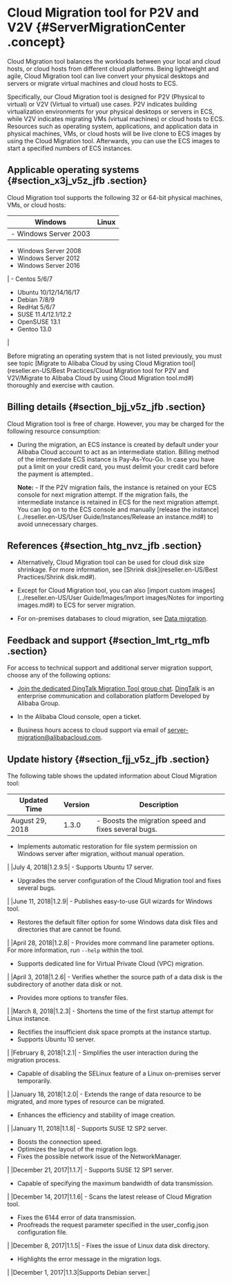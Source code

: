 # Cloud Migration tool for P2V and V2V {#ServerMigrationCenter .concept}

Cloud Migration tool balances the workloads between your local and cloud hosts, or cloud hosts from different cloud platforms. Being lightweight and agile, Cloud Migration tool can live convert your physical desktops and servers or migrate virtual machines and cloud hosts to ECS.

Specifically, our Cloud Migration tool is designed for P2V \(Physical to virtual\) or V2V \(Virtual to virtual\) use cases. P2V indicates building virtualization environments for your physical desktops or servers in ECS, while V2V indicates migrating VMs \(virtual machines\) or cloud hosts to ECS. Resources such as operating system, applications, and application data in physical machines, VMs, or cloud hosts will be live clone to ECS images by using the Cloud Migration tool. Afterwards, you can use the ECS images to start a specified numbers of ECS instances.

## Applicable operating systems {#section_x3j_v5z_jfb .section}

Cloud Migration tool supports the following 32 or 64-bit physical machines, VMs, or cloud hosts:

|Windows|Linux|
|-------|-----|
| -   Windows Server 2003
-   Windows Server 2008
-   Windows Server 2012
-   Windows Server 2016

 | -   Centos 5/6/7
-   Ubuntu 10/12/14/16/17
-   Debian 7/8/9
-   RedHat 5/6/7
-   SUSE 11.4/12.1/12.2
-   OpenSUSE 13.1
-   Gentoo 13.0

 |

Before migrating an operating system that is not listed previously, you must see topic [Migrate to Alibaba Cloud by using Cloud Migration tool](reseller.en-US/Best Practices/Cloud Migration tool for P2V and V2V/Migrate to Alibaba Cloud by using Cloud Migration tool.md#) thoroughly and exercise with caution.

## Billing details {#section_bjj_v5z_jfb .section}

Cloud Migration tool is free of charge. However, you may be charged for the following resource consumption:

-   During the migration, an ECS instance is created by default under your Alibaba Cloud account to act as an intermediate station. Billing method of the intermediate ECS instance is Pay-As-You-Go. In case you have put a limit on your credit card, you must delimit your credit card before the payment is attempted..

    **Note:** - If the P2V migration fails, the instance is retained on your ECS console for next migration attempt. If the migration fails, the intermediate instance is retained in ECS for the next migration attempt. You can log on to the ECS console and manually [release the instance](../reseller.en-US/User Guide/Instances/Release an instance.md#) to avoid unnecessary charges.


## References {#section_htg_nvz_jfb .section}

-   Alternatively, Cloud Migration tool can be used for cloud disk size shrinkage. For more information, see [Shrink disk](reseller.en-US/Best Practices/Shrink disk.md#).

-   Except for Cloud Migration tool, you can also [import custom images](../reseller.en-US/User Guide/Images/Import images/Notes for importing images.md#) to ECS for server migration.

-   For on-premises databases to cloud migration, see [Data migration](https://partners-intl.aliyun.com/help/doc-detail/26594.htm).


## Feedback and support {#section_lmt_rtg_mfb .section}

For access to technical support and additional server migration support, choose any of the following options:

-   [Join the dedicated DingTalk Migration Tool group chat](https://h5.dingtalk.com/invite-page/index.html?code=ca190154ff). [DingTalk](https://www.dingtalk.com/en) is an enterprise communication and collaboration platform Developed by Alibaba Group.

-   In the Alibaba Cloud console, open a ticket.

-   Business hours access to cloud support via email of server-migration@alibabacloud.com.


## Update history {#section_fjj_v5z_jfb .section}

The following table shows the updated information about Cloud Migration tool:

|Updated Time|Version|Description|
|------------|-------|-----------|
|August 29, 2018|1.3.0| -   Boosts the migration speed and fixes several bugs.
-   Implements automatic restoration for file system permission on Windows server after migration, without manual operation.

 |
|July 4, 2018|1.2.9.5| -   Supports Ubuntu 17 server.
-   Upgrades the server configuration of the Cloud Migration tool and fixes several bugs.

 |
|June 11, 2018|1.2.9| -   Publishes easy-to-use GUI wizards for Windows tool.
-   Restores the default filter option for some Windows data disk files and directories that are cannot be found.

 |
|April 28, 2018|1.2.8| -   Provides more command line parameter options. For more information, run `--help` within the tool.
-   Supports dedicated line for Virtual Private Cloud \(VPC\) migration.

 |
|April 3, 2018|1.2.6| -   Verifies whether the source path of a data disk is the subdirectory of another data disk or not.
-   Provides more options to transfer files.

 |
|March 8, 2018|1.2.3| -   Shortens the time of the first startup attempt for Linux instance.
-   Rectifies the insufficient disk space prompts at the instance startup.
-   Supports Ubuntu 10 server.

 |
|February 8, 2018|1.2.1| -   Simplifies the user interaction during the migration process.
-   Capable of disabling the SELinux feature of a Linux on-premises server temporarily.

 |
|January 18, 2018|1.2.0| -   Extends the range of data resource to be migrated, and more types of resource can be migrated.
-   Enhances the efficiency and stability of image creation.

 |
|January 11, 2018|1.1.8| -   Supports SUSE 12 SP2 server.
-   Boosts the connection speed.
-   Optimizes the layout of the migration logs.
-   Fixes the possible network issue of the NetworkManager.

 |
|December 21, 2017|1.1.7| -   Supports SUSE 12 SP1 server.
-   Capable of specifying the maximum bandwidth of data transmission.

 |
|December 14, 2017|1.1.6| -   Scans the latest release of Cloud Migration tool.
-   Fixes the 6144 error of data transmission.
-   Proofreads the request parameter specified in the user\_config.json configuration file.

 |
|December 8, 2017|1.1.5| -   Fixes the issue of Linux data disk directory.
-   Highlights the error message in the migration logs.

 |
|December 1, 2017|1.1.3|Supports Debian server.|

